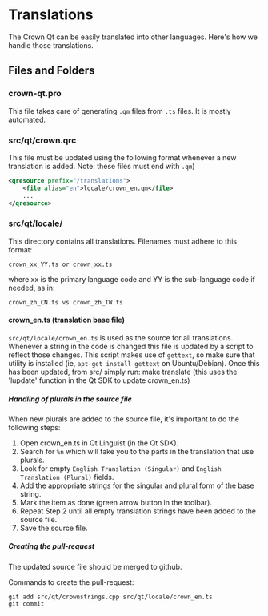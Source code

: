 Translations
============

The Crown Qt can be easily translated into other languages. Here's how we
handle those translations.

Files and Folders
-----------------

### crown-qt.pro

This file takes care of generating `.qm` files from `.ts` files. It is mostly
automated.

### src/qt/crown.qrc

This file must be updated using the following format whenever a new translation is added. Note: these
files must end with `.qm`)

```xml
<qresource prefix="/translations">
    <file alias="en">locale/crown_en.qm</file>
    ...
</qresource>
```

### src/qt/locale/

This directory contains all translations. Filenames must adhere to this format:

    crown_xx_YY.ts or crown_xx.ts

where xx is the primary language code and YY is the sub-language code if needed, as in:

    crown_zh_CN.ts vs crown_zh_TW.ts
    
#### crown_en.ts (translation base file)

`src/qt/locale/crown_en.ts` is used as the source for all translations. Whenever a string in the code is changed
this file is updated by a script to reflect those changes. This script makes use of `gettext`,
so make sure that utility is installed (ie, `apt-get install gettext` on
Ubuntu/Debian). Once this has been updated, from src/ simply run:
    make translate
(this uses the 'lupdate' function in the Qt SDK to update crown_en.ts)

##### Handling of plurals in the source file

When new plurals are added to the source file, it's important to do the following steps:

1. Open crown_en.ts in Qt Linguist (in the Qt SDK).
2. Search for `%n` which will take you to the parts in the translation that use plurals.
3. Look for empty `English Translation (Singular)` and `English Translation (Plural)` fields.
4. Add the appropriate strings for the singular and plural form of the base string.
5. Mark the item as done (green arrow button in the toolbar).
6. Repeat Step 2 until all empty translation strings have been added to the source file.
7. Save the source file.

##### Creating the pull-request

The updated source file should be merged to github.

Commands to create the pull-request:

    git add src/qt/crownstrings.cpp src/qt/locale/crown_en.ts
    git commit
